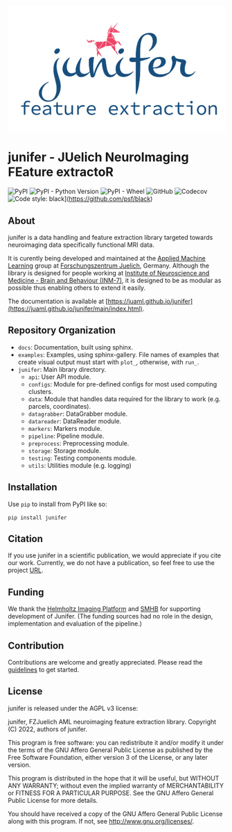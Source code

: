 ![Junifer logo](docs/images/junifer_logo.png "junifer logo")

# junifer - JUelich NeuroImaging FEature extractoR

![PyPI](https://img.shields.io/pypi/v/junifer?style=flat-square)
![PyPI - Python Version](https://img.shields.io/pypi/pyversions/junifer?style=flat-square)
![PyPI - Wheel](https://img.shields.io/pypi/wheel/junifer?style=flat-square)
![GitHub](https://img.shields.io/github/license/juaml/junifer?style=flat-square)
![Codecov](https://img.shields.io/codecov/c/github/juaml/junifer?style=flat-square)
![Code style: black](https://img.shields.io/badge/code%20style-black-000000.svg?style=flat-square)](https://github.com/psf/black)

## About

junifer is a data handling and feature extraction library targeted towards neuroimaging data specifically functional MRI data.

It is curently being developed and maintained at the [Applied Machine Learning](https://www.fz-juelich.de/en/inm/inm-7/research-groups/applied-machine-learning-aml) group at [Forschungszentrum Juelich](https://www.fz-juelich.de/en), Germany. Although the library is designed for people working at [Institute of Neuroscience and Medicine - Brain and Behaviour (INM-7)](https://www.fz-juelich.de/en/inm/inm-7), it is designed to be as modular as possible thus enabling others to extend it easily.

The documentation is available at [https://juaml.github.io/junifer](https://juaml.github.io/junifer/main/index.html).

## Repository Organization

* `docs`: Documentation, built using sphinx.
* `examples`: Examples, using sphinx-gallery. File names of examples that create visual output must start with `plot_`, otherwise, with `run_`.
* `junifer`: Main library directory.
  * `api`: User API module.
  * `configs`: Module for pre-defined configs for most used computing clusters.
  * `data`: Module that handles data required for the library to work (e.g. parcels, coordinates).
  * `datagrabber`: DataGrabber module.
  * `datareader`: DataReader module.
  * `markers`: Markers module.
  * `pipeline`: Pipeline module.
  * `preprocess`: Preprocessing module.
  * `storage`: Storage module.
  * `testing`: Testing components module.
  * `utils`: Utilities module (e.g. logging)


## Installation

Use `pip` to install from PyPI like so:

```
pip install junifer
```

## Citation

If you use junifer in a scientific publication, we would appreciate if you cite our work. Currently, we do not have a publication, so feel free to use the project [URL](https://juaml.github.io/junifer).

## Funding

We thank the [Helmholtz Imaging Platform](https://helmholtz-imaging.de/) and
[SMHB](https://www.fz-juelich.de/en/smhb) for supporting development of Junifer.
(The funding sources had no role in the design, implementation and evaluation of the pipeline.)

## Contribution

Contributions are welcome and greatly appreciated. Please read the [guidelines](https://juaml.github.io/junifer/main/contributing.html) to get started.

## License

junifer is released under the AGPL v3 license:

junifer, FZJuelich AML neuroimaging feature extraction library.
Copyright (C) 2022, authors of junifer.

This program is free software: you can redistribute it and/or modify
it under the terms of the GNU Affero General Public License as published by
the Free Software Foundation, either version 3 of the License, or any later version.

This program is distributed in the hope that it will be useful,
but WITHOUT ANY WARRANTY; without even the implied warranty of
MERCHANTABILITY or FITNESS FOR A PARTICULAR PURPOSE.  See the
GNU Affero General Public License for more details.

You should have received a copy of the GNU Affero General Public License
along with this program.  If not, see <http://www.gnu.org/licenses/>.
